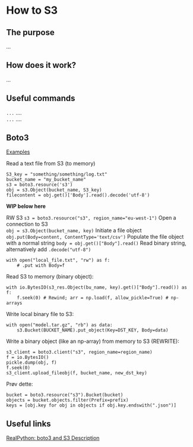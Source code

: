# How to S3

## The purpose
...

## How does it work?
...

## Useful commands
`...`  ....  
`...`  ....  

## Boto3
[Examples](https://boto3.amazonaws.com/v1/documentation/api/latest/guide/s3-examples.html)  

Read a text file from S3 (to memory)
```
S3_key = "something/something/log.txt"
bucket_name = "my_bucket_name"
s3 = boto3.resource('s3')
obj = s3.Object(bucket_name, S3_key)
filecontent = obj.get()['Body'].read().decode('utf-8')
````

**WIP below here**


RW S3
`s3 = boto3.resource("s3", region_name="eu-west-1")` Open a connection to S3  
`obj = s3.Object(bucket_name, key)`  Initiate a file object  
`obj.put(Body=content, ContentType='text/csv')` Populate the file object with a normal string 
`body = obj.get()["Body"].read()` Read binary string, alternatively add `.decode("utf-8")`  
```
with open("local_file.txt", "rw") as f:
    # .put with Body=f
```

Read S3 to memory (binary object):
```
with io.BytesIO(s3_res.Object(bu_name, key).get()["Body"].read()) as f:
    f.seek(0) # Rewind; arr = np.load(f, allow_pickle=True) # np-arrays
```

Write local binary file to S3:
```
with open("model.tar.gz", "rb") as data:
    s3.Bucket(BUCKET_NAME).put_object(Key=DST_KEY, Body=data)
```

Write a binary object (like an np-array) from memory to S3 (REWRITE):
```
s3_client = boto3.client("s3", region_name=region_name)
f = io.BytesIO()
pickle.dump(obj, f)
f.seek(0)
s3_client.upload_fileobj(f, bucket_name, new_dst_key)
```

Prøv dette:
```
bucket = boto3.resource("s3").Bucket(bucket)
objects = bucket.objects.filter(Prefix=prefix)
keys = [obj.key for obj in objects if obj.key.endswith(".json")]
```

## Useful links
[RealPython: boto3 and S3 Description](https://realpython.com/python-boto3-aws-s3/)  

